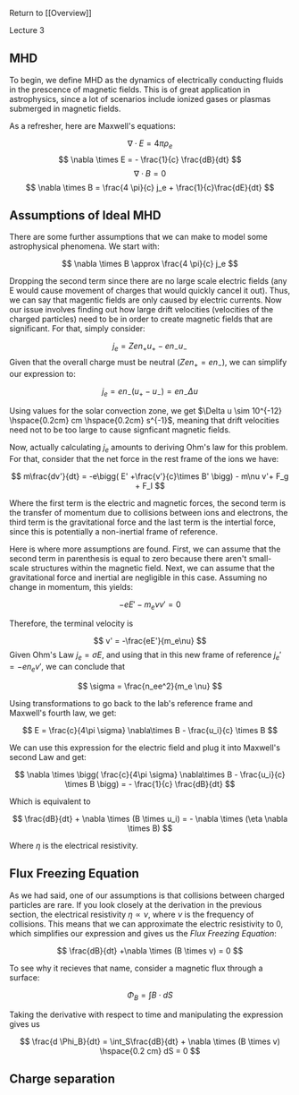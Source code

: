 Return to [[Overview]]

Lecture 3

## MHD
To begin, we define MHD as the dynamics of electrically conducting fluids in the prescence of magnetic fields. This is of great application in astrophysics, since a lot of scenarios include ionized gases or plasmas submerged in magnetic fields.

As a refresher, here are Maxwell's equations:

$$
\nabla \cdot E = 4 \pi \rho_e
$$
$$
\nabla \times E = - \frac{1}{c} \frac{dB}{dt}
$$
$$
\nabla \cdot B = 0
$$
$$
\nabla \times B = \frac{4 \pi}{c} j_e + \frac{1}{c}\frac{dE}{dt}
$$

## Assumptions of Ideal MHD 
There are some further assumptions that we can make to model some astrophysical phenomena. We start with:

$$
\nabla \times B \approx \frac{4 \pi}{c} j_e 
$$

Dropping the second term since there are no large scale electric fields (any E would cause movement of charges that would quickly cancel it out). Thus, we can say that magentic fields are only caused by electric currents. Now our issue involves finding out how large drift velocities (velocities of the charged particles) need to be in order to create magnetic fields that are significant. For that, simply consider:

$$
j_e = Zen_+u_+ - en_-u_-
$$
Given that the overall charge must be neutral ($Zen_+ = en_-$), we can simplify our expression to:

$$
j_e = en_-(u_+-u_-) = en_-\Delta u
$$

Using values for the solar convection zone, we get $\Delta u \sim 10^{-12} \hspace{0.2cm} cm \hspace{0.2cm} s^{-1}$, meaning that drift velocities need not to be too large to cause signficant magnetic fields. 

Now, actually calculating $j_e$ amounts to deriving Ohm's law for this problem. For that, consider that the net force in the rest frame of the ions we have:

$$
m\frac{dv'}{dt} = -e\bigg( E' +\frac{v'}{c}\times B' \bigg) - m\nu v'+ F_g + F_I
$$

Where the first term is the electric and magnetic forces, the second term is the transfer of momentum due to collisions between ions and electrons, the third term is the gravitational force and the last term is the intertial force, since this is potentially a non-inertial frame of reference. 

Here is where more assumptions are found. First, we can assume that the second term in parenthesis is equal to zero because there aren't small-scale structures within the magnetic field. Next, we can assume that the gravitational force and inertial are negligible in this case. Assuming no change in momentum, this yields:

$$
-eE' -m_e\nu v' = 0 
$$

Therefore, the terminal velocity is

$$
v' = -\frac{eE'}{m_e\nu}
$$
Given Ohm's Law $j_e = \sigma E$, and using that in this new frame of reference $j_e' = -en_ev'$, we can conclude that

$$
\sigma = \frac{n_ee^2}{m_e \nu}
$$

Using transformations to go back to the lab's reference frame and Maxwell's fourth law, we get:

$$
E = \frac{c}{4\pi \sigma} \nabla\times B - \frac{u_i}{c} \times B
$$

We can use this expression for the electric field and plug it into Maxwell's second Law and get:

$$
\nabla \times \bigg( \frac{c}{4\pi \sigma} \nabla\times B - \frac{u_i}{c} \times B \bigg) = - \frac{1}{c} \frac{dB}{dt}
$$

Which is equivalent to

$$
\frac{dB}{dt} + \nabla \times (B \times u_i) = - \nabla \times (\eta \nabla \times B) 
$$

Where $\eta$ is the electrical resistivity. 

## Flux Freezing Equation

As we had said, one of our assumptions is that collisions between charged particles are rare. If you look closely at the derivation in the previous section, the electrical resistivity $\eta \propto \nu$, where $\nu$ is the frequency of collisions. This means that we can approximate the electric resistivity to 0, which simplifies our expression and gives us the *Flux Freezing Equation*:

$$
\frac{dB}{dt} +\nabla \times (B \times v) = 0
$$

To see why it recieves that name, consider a magnetic flux through a surface:

$$
\Phi_B = \int B \cdot dS
$$

Taking the derivative with respect to time and manipulating the expression gives us

$$
\frac{d \Phi_B}{dt} = \int_S\frac{dB}{dt} + \nabla \times (B \times v) \hspace{0.2 cm} dS = 0
$$

## Charge separation

